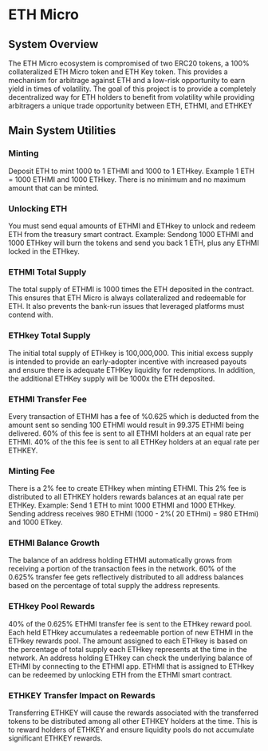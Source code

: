 # ETH Micro


## System Overview
The ETH Micro ecosystem is compromised of two ERC20 tokens, a 100% collateralized ETH Micro token and ETH Key token. This provides a mechanism for arbitrage against ETH and a low-risk opportunity to earn yield in times of volatility. The goal of this project is to provide a completely decentralized way for ETH holders to benefit from volatility while providing arbitragers a unique trade opportunity between ETH, ETHMI, and ETHKEY


## Main System Utilities
### Minting
Deposit ETH to mint 1000 to 1 ETHMI and 1000 to 1 ETHkey. Example 1 ETH = 1000 ETHMI and 1000 ETHkey. There is no minimum and no maximum amount that can be minted.

### Unlocking ETH
You must send equal amounts of ETHMI and ETHkey to unlock and redeem ETH from the treasury smart contract. Example: Sendong 1000 ETHMI and 1000 ETHkey will burn the tokens and send you back 1 ETH, plus any ETHMI locked in the ETHkey.

### ETHMI Total Supply
The total supply of ETHMI is 1000 times the ETH deposited in the contract. This ensures that ETH Micro is always collateralized and redeemable for ETH. It also prevents the bank-run issues that leveraged platforms must contend with.

### ETHkey Total Supply
The initial total supply of ETHkey is 100,000,000. This initial excess supply is intended to provide an early-adopter incentive with increased payouts and ensure there is adequate ETHKey liquidity for redemptions. In addition, the additional ETHKey supply will be 1000x the ETH deposited.

### ETHMI Transfer Fee
Every transaction of ETHMI has a fee of %0.625 which is deducted from the amount sent so sending 100 ETHMI would result in 99.375 ETHMI being delivered. 60% of this fee is sent to all ETHMI holders at an equal rate per ETHMI. 40% of the this fee is sent to all ETHKey holders at an equal rate per ETHKEY.

### Minting Fee
There is a 2% fee to create ETHkey when minting ETHMI. This 2% fee is distributed to all ETHKEY holders rewards balances at an equal rate per ETHKey.
Example: Send 1 ETH to mint 1000 ETHMI and 1000 ETHkey. Sending address receives 980 ETHMI (1000 - 2%( 20 ETHmi) = 980 ETHmi) and 1000 ETkey.

### ETHMI Balance Growth
The balance of an address holding ETHMI automatically grows from receiving a portion of the transaction fees in the network. 60% of the 0.625% transfer fee gets reflectively distributed to all address balances based on the percentage of total supply the address represents.

### ETHkey Pool Rewards
40% of the 0.625% ETHMI transfer fee is sent to the ETHkey reward pool. Each held ETHkey accumulates a redeemable portion of new ETHMI in the ETHkey rewards pool. The amount assigned to each ETHkey is based on the percentage of total supply each ETHkey represents at the time in the network. An address holding ETHkey can check the underlying balance of ETHMI by connecting to the ETHMI app. ETHMI that is assigned to ETHkey can be redeemed by unlocking ETH from the ETHMI smart contract.

### ETHKEY Transfer Impact on Rewards
Transferring ETHKEY will cause the rewards associated with the transferred tokens to be distributed among all other ETHKEY holders at the time. This is to reward holders of ETHKEY and ensure liquidity pools do not accumulate significant ETHKEY rewards.
